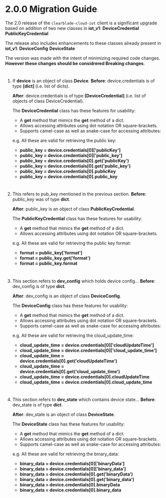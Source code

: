 <!-- "Copyright 2023 ClearBlade Inc."

Licensed under the Apache License, Version 2.0 (the "License");
you may not use this file except in compliance with the License.
You may obtain a copy of the License at
https://www.apache.org/licenses/LICENSE-2.0
Unless required by applicable law or agreed to in writing, software
distributed under the License is distributed on an "AS IS" BASIS,
WITHOUT WARRANTIES OR CONDITIONS OF ANY KIND, either express or implied.
See the License for the specific language governing permissions and
limitations under the License.
Copyright 2018 Google LLC
Licensed under the Apache License, Version 2.0 (the "License");
you may not use this file except in compliance with the License.
You may obtain a copy of the License at
https://www.apache.org/licenses/LICENSE-2.0
Unless required by applicable law or agreed to in writing, software
distributed under the License is distributed on an "AS IS" BASIS,
WITHOUT WARRANTIES OR CONDITIONS OF ANY KIND, either express or implied.
See the License for the specific language governing permissions and
limitations under the License.
Copyright 2023 ClearBlade Inc.
Licensed under the Apache License, Version 2.0 (the "License");
you may not use this file except in compliance with the License.
You may obtain a copy of the License at
https://www.apache.org/licenses/LICENSE-2.0
Unless required by applicable law or agreed to in writing, software
distributed under the License is distributed on an "AS IS" BASIS,
WITHOUT WARRANTIES OR CONDITIONS OF ANY KIND, either express or implied.
See the License for the specific language governing permissions and
limitations under the License.
Copyright 2018 Google LLC
Licensed under the Apache License, Version 2.0 (the "License");
you may not use this file except in compliance with the License.
You may obtain a copy of the License at
https://www.apache.org/licenses/LICENSE-2.0
Unless required by applicable law or agreed to in writing, software
distributed under the License is distributed on an "AS IS" BASIS,
WITHOUT WARRANTIES OR CONDITIONS OF ANY KIND, either express or implied.
See the License for the specific language governing permissions and
limitations under the License. -->

# 2.0.0 Migration Guide

The 2.0 release of the `clearblade-cloud-iot` client is a significant upgrade based on addition of two new classes in **iot_v1**:
**DeviceCredential**
**PublicKeyCredential**

The release also includes enhancements to these classes already present in **iot_v1**:
**DeviceConfig**
**DeviceState**

The version was made with the intent of minimizing required code changes. **However these changes should be considrered Breaking changes**.

#

#

1. If **device** is an object of class **Device**.
   **Before**:
   device.credentials is of type **[dict]** (i.e. list of dicts).

   **After**:
   device.credentials is of type **[DeviceCredential]** (i.e. list of objects of class DeviceCredential).

   The **DeviceCredential** class has these features for usability:

   - A **get** method that mimics the **get** method of a dict.
   - Allows accessing attributes using dot notation OR square-brackets.
   - Supports camel-case as well as snake-case for accessing attributes:

   e.g. All these are valid for retrieving the public key:

   - **public_key = device.credentials[0]['publicKey']**
   - **public_key = device.credentials[0]['public_key']**
   - **public_key = device.credentials[0].get('publicKey')**
   - **public_key = device.credentials[0].get('public_key')**
   - **public_key = device.credentials[0].publicKey**
   - **public_key = device.credentials[0].public_key**

#

#

2. This refers to pub_key mentioned in the previous section.
   **Before**:
   public_key was of type **dict**.

   **After**:
   public_key is an object of class **PublicKeyCredential**.

   The **PublicKeyCredential** class has these features for usability:

   - A **get** method that mimics the **get** method of a dict.
   - Allows accessing attributes using dot notation OR square-brackets.

   e.g. All these are valid for retrieving the public key format:

   - **format = public_key['format']**
   - **format = public_key.get('format')**
   - **format = public_key.format**

#

#

3. This section refers to **dev_config** which holds device config...
   **Before**:
   dev_config is of type **dict**.

   **After**:
   dev_config is an object of class **DeviceConfig**.

   The **DeviceConfig** class has these features for usability:

   - A **get** method that mimics the **get** method of a dict.
   - Allows accessing attributes using dot notation OR square-brackets.
   - Supports camel-case as well as snake-case for accessing attributes:

   e.g. All these are valid for retrieving the cloud_update_time:

   - **cloud_update_time = device.credentials[0]['cloudUpdateTime']**
   - **cloud_update_time = device.credentials[0]['cloud_update_time']**
   - **cloud_update_time = device.credentials[0].get('cloudUpdateTime')**
   - **cloud_update_time = device.credentials[0].get('cloud_update_time')**
   - **cloud_update_time = device.credentials[0].cloudUpdateTime**
   - **cloud_update_time = device.credentials[0].cloud_update_time**

#

#

4. This section refers to **dev_state** which contains device state...
   **Before**:
   dev_state is of type **dict**.

   **After**:
   dev_state is an object of class **DeviceState**.

   The **DeviceState** class has these features for usability:

   - A **get** method that mimics the **get** method of a dict.
   - Allows accessing attributes using dot notation OR square-brackets.
   - Supports camel-case as well as snake-case for accessing attributes:

   e.g. All these are valid for retrieving the binary_data:

   - **binary_data = device.credentials[0]['binaryData']**
   - **binary_data = device.credentials[0]['binary_data']**
   - **binary_data = device.credentials[0].get('binaryData')**
   - **binary_data = device.credentials[0].get('binary_data')**
   - **binary_data = device.credentials[0].binaryData**
   - **binary_data = device.credentials[0].binary_data**
